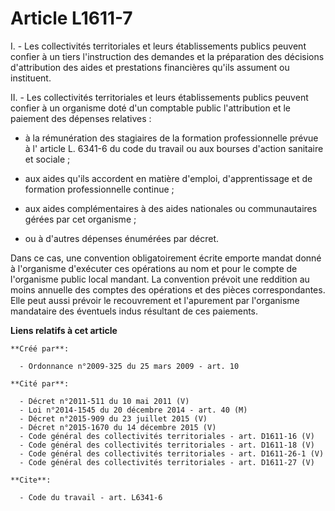 # Article L1611-7

I. - Les collectivités territoriales et leurs établissements publics peuvent confier à un tiers l'instruction des demandes et
la préparation des décisions d'attribution des aides et prestations financières qu'ils assument ou instituent. 

II. - Les collectivités territoriales et leurs établissements publics peuvent confier à un organisme doté d'un comptable
public l'attribution et le paiement des dépenses relatives : 

- à la rémunération des stagiaires de la formation professionnelle prévue à l' article L. 6341-6 du code du travail  ou aux
bourses d'action sanitaire et sociale ; 

- aux aides qu'ils accordent en matière d'emploi, d'apprentissage et de formation professionnelle continue ; 

- aux aides complémentaires à des aides nationales ou communautaires gérées par cet organisme ; 

- ou à d'autres dépenses énumérées par décret. 

Dans ce cas, une convention obligatoirement écrite emporte mandat donné à l'organisme d'exécuter ces opérations au nom et
pour le compte de l'organisme public local mandant. La convention prévoit une reddition au moins annuelle des comptes des
opérations et des pièces correspondantes. Elle peut aussi prévoir le recouvrement et l'apurement par l'organisme mandataire
des éventuels indus résultant de ces paiements.

**Liens relatifs à cet article**

	**Créé par**:

	  - Ordonnance n°2009-325 du 25 mars 2009 - art. 10

	**Cité par**:

	  - Décret n°2011-511 du 10 mai 2011 (V)
	  - Loi n°2014-1545 du 20 décembre 2014 - art. 40 (M)
	  - Décret n°2015-909 du 23 juillet 2015 (V)
	  - Décret n°2015-1670 du 14 décembre 2015 (V)
	  - Code général des collectivités territoriales - art. D1611-16 (V)
	  - Code général des collectivités territoriales - art. D1611-18 (V)
	  - Code général des collectivités territoriales - art. D1611-26-1 (V)
	  - Code général des collectivités territoriales - art. D1611-27 (V)

	**Cite**:

	  - Code du travail - art. L6341-6
